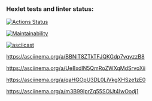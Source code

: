 ### Hexlet tests and linter status:
[![Actions Status](https://github.com/GeorgyKomkov/frontend-project-44/workflows/hexlet-check/badge.svg)](https://github.com/GeorgyKomkov/frontend-project-44/actions)

[![Maintainability](https://api.codeclimate.com/v1/badges/d9da70fb7c11dbb864d2/maintainability)](https://codeclimate.com/github/GeorgyKomkov/frontend-project-44/maintainability)
 

<!-- аскинема для even -->
[![asciicast](https://asciinema.org/a/8reDZZcmUBw0OfkAMT8T3rbK7.png)]( https://asciinema.org/a/BBNlT8ZTkTFJQKGdp7vqvzzB8)
 
<!-- аскинема для calc  -->


  https://asciinema.org/a/BBNlT8ZTkTFJQKGdp7vqvzzB8
  <!-- аскинема для gcd -->
  https://asciinema.org/a/Ue8xdIN5QmRoZWXqMdSrvoXii
  <!-- аксинма для progression -->
  https://asciinema.org/a/qaHGOpU3DL0LiVkgXHSze1zE0
  <!-- аксинема для prime -->
  https://asciinema.org/a/m3B99IprZq55SOlJt4IwOodj1